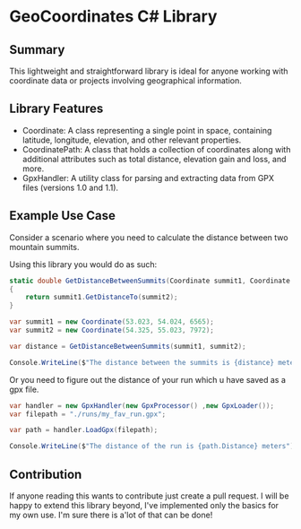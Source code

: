 # GeoCoordinates C# Library

## Summary

This lightweight and straightforward library is ideal for anyone working with coordinate data or projects involving geographical information.

## Library Features

- Coordinate: A class representing a single point in space, containing latitude, longitude, elevation, and other relevant properties.
- CoordinatePath: A class that holds a collection of coordinates along with additional attributes such as total distance, elevation gain and loss, and more.
- GpxHandler: A utility class for parsing and extracting data from GPX files (versions 1.0 and 1.1).

## Example Use Case

Consider a scenario where you need to calculate the distance between two mountain summits.

Using this library you would do as such:

``` C#
static double GetDistanceBetweenSummits(Coordinate summit1, Coordinate summit2)
{
    return summit1.GetDistanceTo(summit2);
}

var summit1 = new Coordinate(53.023, 54.024, 6565);
var summit2 = new Coordinate(54.325, 55.023, 7972);

var distance = GetDistanceBetweenSummits(summit1, summit2);

Console.WriteLine($"The distance between the summits is {distance} meters."); 
```

Or you need to figure out the distance of your run which u have saved as a gpx file.

```C#
var handler = new GpxHandler(new GpxProcessor() ,new GpxLoader());
var filepath = "./runs/my_fav_run.gpx";

var path = handler.LoadGpx(filepath);

Console.WriteLine($"The distance of the run is {path.Distance} meters");
```

## Contribution

If anyone reading this wants to contribute just create a pull request. I will be happy to extend this library beyond, I've implemented only the basics for my own use. I'm sure there is a'lot of that can be done!
